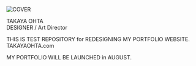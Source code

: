 ![COVER](http://takayaohta.com/img/ogp.png)

TAKAYA OHTA  
DESIGNER / Art Director  


THIS IS TEST REPOSITORY for REDESIGNING MY PORTFOLIO WEBSITE.  
TAKAYAOHTA.com

MY PORTFOLIO WILL BE LAUNCHED in AUGUST.
